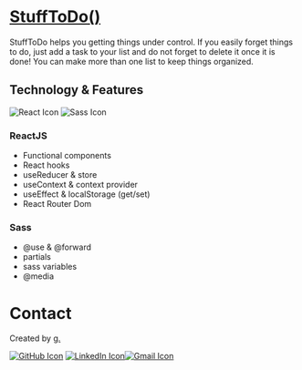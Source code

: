 # [StuffToDo()](https://stuff-to-do-five.vercel.app/)

StuffToDo helps you getting things under control. If you easily forget things to do, just add a task to your list and do not forget to delete it once it is done! You can make more than one list to keep things organized.

## Technology & Features

<img src="https://img.icons8.com/ios-filled/50/000000/react-native.png" alt="React Icon"/> <img src="https://img.icons8.com/color/48/000000/sass.png" alt="Sass Icon"/>

### ReactJS

- Functional components
- React hooks
- useReducer & store
- useContext & context provider
- useEffect & localStorage (get/set)
- React Router Dom

### Sass

- @use & @forward
- partials
- sass variables
- @media

# Contact

Created by [g.](https://www.linkedin.com/in/giuliano-marco-montis/)

[<img src="https://img.icons8.com/clouds/100/000000/github.png" alt="GitHub Icon"/>](https://github.com/GiulianoMarcoMontis)
[<img src="https://img.icons8.com/clouds/100/000000/linkedin.png" alt="LinkedIn Icon"/>](https://www.linkedin.com/in/giuliano-marco-montis/)[<img src="https://img.icons8.com/clouds/100/000000/gmail-new.png" alt="Gmail Icon"/>](mailto:giuliano.montis@gmail.com)
